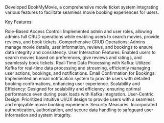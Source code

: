 Developed BookMyMovie, a comprehensive movie ticket system integrating various features to facilitate seamless movie booking experiences for users.

Key Features:

Role-Based Access Control: Implemented admin and user roles, allowing admins full CRUD operations while enabling users to search movies, provide reviews, and book tickets.
Comprehensive CRUD Operations: Admins manage movie details, user information, reviews, and bookings to ensure data integrity and consistency.
User Interaction Features: Enabled users to search movies based on preferences, give reviews and ratings, and seamlessly book tickets.
Real-Time Data Processing with Kafka: Utilized Kafka for real-time data processing and streaming, efficiently managing user actions, bookings, and notifications.
Email Confirmation for Bookings: Implemented an email notification system to provide users with detailed booking confirmations, enhancing user experience.
Scalability and Efficiency: Designed for scalability and efficiency, ensuring optimal performance even during peak loads with Kafka integration.
User-Centric Design: Prioritized intuitive UI/UX design to provide users with a seamless and enjoyable movie booking experience.
Security Measures: Incorporated authentication, authorization, and secure data handling to safeguard user information and system integrity.
